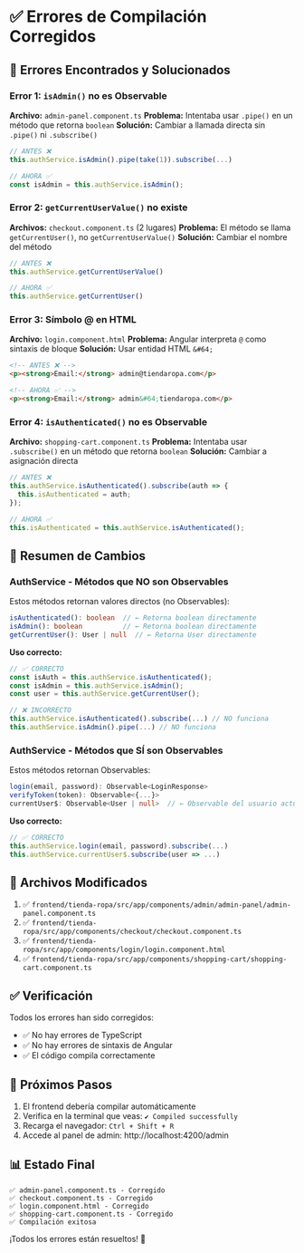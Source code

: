 # ✅ Errores de Compilación Corregidos

## 🐛 Errores Encontrados y Solucionados

### Error 1: `isAdmin()` no es Observable
**Archivo:** `admin-panel.component.ts`
**Problema:** Intentaba usar `.pipe()` en un método que retorna `boolean`
**Solución:** Cambiar a llamada directa sin `.pipe()` ni `.subscribe()`

```typescript
// ANTES ❌
this.authService.isAdmin().pipe(take(1)).subscribe(...)

// AHORA ✅
const isAdmin = this.authService.isAdmin();
```

### Error 2: `getCurrentUserValue()` no existe
**Archivos:** `checkout.component.ts` (2 lugares)
**Problema:** El método se llama `getCurrentUser()`, no `getCurrentUserValue()`
**Solución:** Cambiar el nombre del método

```typescript
// ANTES ❌
this.authService.getCurrentUserValue()

// AHORA ✅
this.authService.getCurrentUser()
```

### Error 3: Símbolo @ en HTML
**Archivo:** `login.component.html`
**Problema:** Angular interpreta `@` como sintaxis de bloque
**Solución:** Usar entidad HTML `&#64;`

```html
<!-- ANTES ❌ -->
<p><strong>Email:</strong> admin@tiendaropa.com</p>

<!-- AHORA ✅ -->
<p><strong>Email:</strong> admin&#64;tiendaropa.com</p>
```

### Error 4: `isAuthenticated()` no es Observable
**Archivo:** `shopping-cart.component.ts`
**Problema:** Intentaba usar `.subscribe()` en un método que retorna `boolean`
**Solución:** Cambiar a asignación directa

```typescript
// ANTES ❌
this.authService.isAuthenticated().subscribe(auth => {
  this.isAuthenticated = auth;
});

// AHORA ✅
this.isAuthenticated = this.authService.isAuthenticated();
```

## 📝 Resumen de Cambios

### AuthService - Métodos que NO son Observables

Estos métodos retornan valores directos (no Observables):

```typescript
isAuthenticated(): boolean  // ← Retorna boolean directamente
isAdmin(): boolean          // ← Retorna boolean directamente
getCurrentUser(): User | null  // ← Retorna User directamente
```

**Uso correcto:**
```typescript
// ✅ CORRECTO
const isAuth = this.authService.isAuthenticated();
const isAdmin = this.authService.isAdmin();
const user = this.authService.getCurrentUser();

// ❌ INCORRECTO
this.authService.isAuthenticated().subscribe(...) // NO funciona
this.authService.isAdmin().pipe(...) // NO funciona
```

### AuthService - Métodos que SÍ son Observables

Estos métodos retornan Observables:

```typescript
login(email, password): Observable<LoginResponse>
verifyToken(token): Observable<{...}>
currentUser$: Observable<User | null>  // ← Observable del usuario actual
```

**Uso correcto:**
```typescript
// ✅ CORRECTO
this.authService.login(email, password).subscribe(...)
this.authService.currentUser$.subscribe(user => ...)
```

## 🎯 Archivos Modificados

1. ✅ `frontend/tienda-ropa/src/app/components/admin/admin-panel/admin-panel.component.ts`
2. ✅ `frontend/tienda-ropa/src/app/components/checkout/checkout.component.ts`
3. ✅ `frontend/tienda-ropa/src/app/components/login/login.component.html`
4. ✅ `frontend/tienda-ropa/src/app/components/shopping-cart/shopping-cart.component.ts`

## ✅ Verificación

Todos los errores han sido corregidos:
- ✅ No hay errores de TypeScript
- ✅ No hay errores de sintaxis de Angular
- ✅ El código compila correctamente

## 🚀 Próximos Pasos

1. El frontend debería compilar automáticamente
2. Verifica en la terminal que veas: `✔ Compiled successfully`
3. Recarga el navegador: `Ctrl + Shift + R`
4. Accede al panel de admin: http://localhost:4200/admin

## 📊 Estado Final

```
✅ admin-panel.component.ts - Corregido
✅ checkout.component.ts - Corregido
✅ login.component.html - Corregido
✅ shopping-cart.component.ts - Corregido
✅ Compilación exitosa
```

¡Todos los errores están resueltos! 🎉
